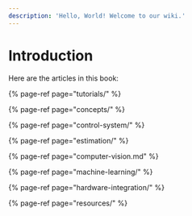 ```yaml
---
description: 'Hello, World! Welcome to our wiki.'
---
```


# Introduction

Here are the articles in this book:

{% page-ref page="tutorials/" %}

{% page-ref page="concepts/" %}

{% page-ref page="control-system/" %}

{% page-ref page="estimation/" %}

{% page-ref page="computer-vision.md" %}

{% page-ref page="machine-learning/" %}

{% page-ref page="hardware-integration/" %}

{% page-ref page="resources/" %}

